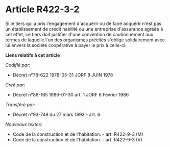 # Article R422-3-2

Si le tiers qui a pris l'engagement d'acquérir ou de faire acquérir n'est pas un établissement de crédit habilité ou une
entreprise d'assurance agréée à cet effet, ce tiers doit justifier d'une convention de cautionnement aux termes de laquelle
l'un des organismes précités s'oblige solidairement avec lui envers la société coopérative à payer le prix à celle-ci.

**Liens relatifs à cet article**

_Codifié par_:

  - Décret n°78-622 1978-05-31 JORF 8 JUIN 1978

_Créé par_:

  - Décret n°86-165 1986-01-30 art. 1 JORF 6 Février 1986

_Transféré par_:

  - Décret n°93-749 du 27 mars 1993 - art. 6

_Nouveaux textes_:

  - Code de la construction et de l'habitation. - art. R422-9-3 (M)
  - Code de la construction et de l'habitation. - art. R422-9-3 (V)
